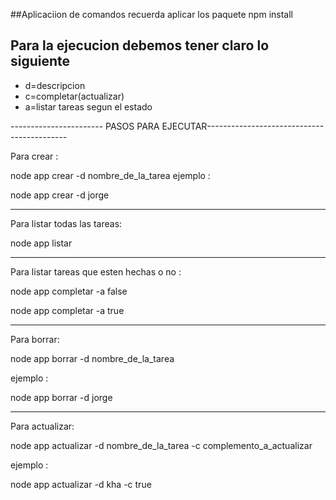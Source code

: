 ##Aplicaciion de comandos 
recuerda aplicar los paquete
npm install

## Para la ejecucion debemos tener claro lo siguiente 
- d=descripcion 
- c=completar(actualizar)
- a=listar tareas segun el estado

----------------------- PASOS PARA EJECUTAR-------------------------------------------

Para crear :

node app crear -d nombre_de_la_tarea ejemplo :

node app crear -d jorge

---------------------------------------

Para listar todas las tareas:

node app listar

---------------------------------------

Para listar tareas que esten hechas o no :

node app completar -a false

node app completar -a true

---------------------------------------

Para borrar:

node app borrar -d nombre_de_la_tarea

ejemplo :

node app borrar -d jorge

---------------------------------------

Para actualizar:

node app actualizar -d nombre_de_la_tarea -c complemento_a_actualizar

ejemplo :

node app actualizar -d kha -c true
